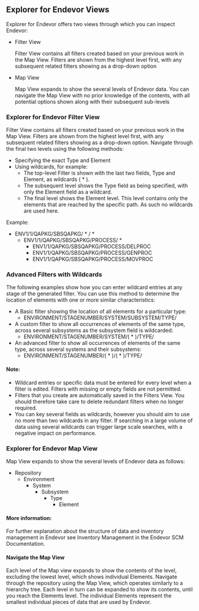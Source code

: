 ## Explorer for Endevor Views

Explorer for Endevor offers two views through which you can inspect Endevor:
- Filter View

    Filter View contains all filters created based on your previous work in the Map View. Filters are shown from the highest level first, with any subsequent related filters showing as a drop-down option
- Map View

    Map View expands to show the several levels of Endevor data. You can navigate the Map View with no prior knowledge of the contents, with all potential options shown along with their subsequent sub-levels
    
### Explorer for Endevor Filter View

Filter View contains all filters created based on your previous work in the Map View. Filters are shown from the highest level first, with any subsequent related filters showing as a drop-down option.
Navigate through the final two levels using the following methods:
- Specifying the exact Type and Element
- Using wildcards, for example:
  - The top-level Filter is shown with the last two fields, Type and Element, as wildcards ( * ).
  - The subsequent level shows the Type field as being specified, with only the Element field as a wildcard.
  - The final level shows the Element level. This level contains only the elements that are reached by the specific path. As such no wildcards are used here.

Example:
- ENV1/1/QAPKG/SBSQAPKG/ * / *
  - ENV1/1/QAPKG/SBSQAPKG/PROCESS/ *
    - ENV1/1/QAPKG/SBSQAPKG/PROCESS/DELPROC
    - ENV1/1/QAPKG/SBSQAPKG/PROCESS/GENPROC
    - ENV1/1/QAPKG/SBSQAPKG/PROCESS/MOVPROC

### Advanced Filters with Wildcards

The following examples show how you can enter wildcard entries at any stage of the generated filter. You can use this method to determine the location of elements with one or more similar characteristics:

- A Basic filter showing the location of all elements for a particular type:
  - ENVIRONMENT/STAGENUMBER/SYSTEM/SUBSYSTEM/TYPE/
- A custom filter to show all occurrences of elements of the same type, across several subsystems as the subsystem field is wildcarded:
  - ENVIRONMENT/STAGENUMBER/SYSTEM/( * )/TYPE/
- An advanced filter to show all occurrences of elements of the same type, across several systems and their subsystems:
  - ENVIRONMENT/STAGENUMBER/( * )/( * )/TYPE/

#### Note:
- Wildcard entries or specific data must be entered for every level when a filter is edited. Filters with missing or empty fields are not permitted.
- Filters that you create are automatically saved in the Filters View. You should therefore take care to delete redundant filters when no longer required.
- You can key several fields as wildcards, however you should aim to use no more than two wildcards in any filter. If searching in a large volume of data using several wildcards can trigger large scale searches, with a negative impact on performance.

### Explorer for Endevor Map View

Map View expands to show the several levels of Endevor data as follows:
- Repository
    - Environment
        - System
            - Subsystem
                - Type
                    - Element

#### More information:
For further explanation about the structure of data and inventory management in Endevor see Inventory Management in the Endevor SCM Documentation.

#### Navigate the Map View

Each level of the Map view expands to show the contents of the level, excluding the lowest level, which shows individual Elements. Navigate through the repository using the Map View, which operates similarly to a hierarchy tree. Each level in turn can be expanded to show its contents, until you reach the Elements level. The individual Elements represent the smallest individual pieces of data that are used by Endevor.
